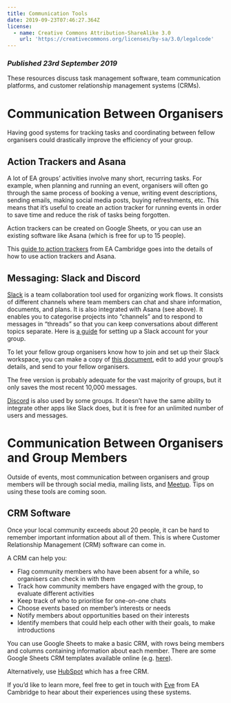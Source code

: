 ```yaml
---
title: Communication Tools
date: 2019-09-23T07:46:27.364Z
license:
  - name: Creative Commons Attribution-ShareAlike 3.0
    url: 'https://creativecommons.org/licenses/by-sa/3.0/legalcode'
---
```

### _Published 23rd September 2019_

These resources discuss task management software, team communication platforms, and customer relationship management systems (CRMs). 

# Communication Between Organisers

Having good systems for tracking tasks and coordinating between fellow organisers could drastically improve the efficiency of your group.

## Action Trackers and Asana

A lot of EA groups’ activities involve many short, recurring tasks. For example, when planning and running an event, organisers will often go through the same process of booking a venue, writing event descriptions, sending emails, making social media posts, buying refreshments, etc. This means that it’s useful to create an action tracker for running events in order to save time and reduce the risk of tasks being forgotten. 

Action trackers can be created on Google Sheets, or you can use an existing software like Asana (which is free for up to 15 people). 

This <a target="_blank" href="https://docs.google.com/document/d/1qiop2WbAVD5fpjiysFfIOBDzE8fVudgaObUJ0Yzhlko/edit?usp=sharing">guide to action trackers</a> from EA Cambridge goes into the details of how to use action trackers and Asana.

## Messaging: Slack and Discord
<a target="_blank" href="https://slack.com">Slack</a> is a team collaboration tool used for organizing work flows. It consists of different channels where team members can chat and share information, documents, and plans. It is also integrated with Asana (see above). It enables you to categorise projects into “channels” and to respond to messages in “threads” so that you can keep conversations about different topics separate. Here is <a target="_blank" href="https://get.slack.help/hc/en-gb/articles/206845317-Create-a-Slack-workspace">a guide</a> for setting up a Slack account for your group.

To let your fellow group organisers know how to join and set up their Slack workspace, you can make a copy of <a target="_blank" href="https://docs.google.com/document/d/18-UO01vtNjpd_ZU-tIFue0hKJuH2yUR3lifC0MlmSbs/edit#">this document</a>, edit to add your group’s details, and send to your fellow organisers.

The free version is probably adequate for the vast majority of groups, but it only saves the most recent 10,000 messages. 

<a target="_blank" href="https://discordapp.com/">Discord</a> is also used by some groups. It doesn’t have the same ability to integrate other apps like Slack does, but it is free for an unlimited number of users and messages.

# Communication Between Organisers and Group Members

Outside of events, most communication between organisers and group members will be through social media, mailing lists, and <a target="_blank" href="https://www.meetup.com/">Meetup</a>. Tips on using these tools are coming soon. 

## CRM Software

Once your local community exceeds about 20 people, it can be hard to remember important information about all of them. This is where Customer Relationship Management (CRM) software can come in. 

A CRM can help you:

* Flag community members who have been absent for a while, so organisers can check in with them
* Track how community members have engaged with the group, to evaluate different activities
* Keep track of who to prioritise for one-on-one chats
* Choose events based on member’s interests or needs 
* Notify members about opportunities based on their interests
* Identify members that could help each other with their goals, to make introductions 

You can use Google Sheets to make a basic CRM, with rows being members and columns containing information about each member. There are some Google Sheets CRM templates available online (e.g. <a target="_blank" href="https://fitsmallbusiness.com/google-sheets-crm-template/">here</a>). 

Alternatively, use <a target="_blank" href="https://www.hubspot.com/crm/">HubSpot</a> which has a free CRM.  

If you’d like to learn more, feel free to get in touch with <a target="_blank" href="mailto:evemccormick410@gmail.com">Eve</a> from EA Cambridge to hear about their experiences using these systems.

